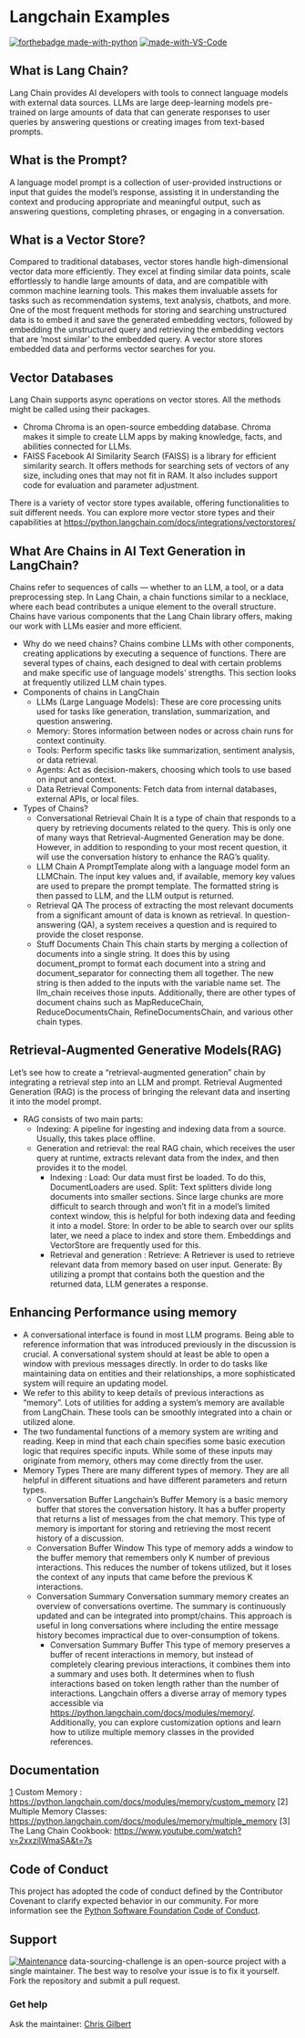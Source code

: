 # Langchain Examples
[![forthebadge made-with-python](http://ForTheBadge.com/images/badges/made-with-python.svg)](https://www.python.org/)
[![made-with-VS-Code](https://img.shields.io/badge/Visual%20Studio%20Code-007ACC?logo=visualstudiocode&logoColor=fff&style=plastic)](https://code.visualstudio.com/)

## What is Lang Chain?
Lang Chain provides AI developers with tools to connect language models with external data sources. LLMs are large deep-learning models pre-trained on large amounts of data that can generate responses to user queries by answering questions or creating images from text-based prompts.

## What is the Prompt?
A language model prompt is a collection of user-provided instructions or input that guides the model’s response, assisting it in understanding the context and producing appropriate and meaningful output, such as answering questions, completing phrases, or engaging in a conversation.

## What is a Vector Store?
Compared to traditional databases, vector stores handle high-dimensional vector data more efficiently. They excel at finding similar data points, scale effortlessly to handle large amounts of data, and are compatible with common machine learning tools. This makes them invaluable assets for tasks such as recommendation systems, text analysis, chatbots, and more. One of the most frequent methods for storing and searching unstructured data is to embed it and save the generated embedding vectors, followed by embedding the unstructured query and retrieving the embedding vectors that are ’most similar’ to the embedded query. A vector store stores embedded data and performs vector searches for you.

## Vector Databases
Lang Chain supports async operations on vector stores. All the methods might be called using their packages.
* Chroma
Chroma is an open-source embedding database. Chroma makes it simple to create LLM apps by making knowledge, facts, and abilities connected for LLMs.
* FAISS
Facebook AI Similarity Search (FAISS) is a library for efficient similarity search. It offers methods for searching sets of vectors of any size, including ones that may not fit in RAM. It also includes support code for evaluation and parameter adjustment.

There is a variety of vector store types available, offering functionalities to suit different needs. You can explore more vector store types and their capabilities at https://python.langchain.com/docs/integrations/vectorstores/

## What Are Chains in AI Text Generation in LangChain?
Chains refer to sequences of calls — whether to an LLM, a tool, or a data preprocessing step. In Lang Chain, a chain functions similar to a necklace, where each bead contributes a unique element to the overall structure. Chains have various components that the Lang Chain library offers, making our work with LLMs easier and more efficient.
* Why do we need chains?
Chains combine LLMs with other components, creating applications by executing a sequence of functions.
There are several types of chains, each designed to deal with certain problems and make specific use of language models’ strengths. This section looks at frequently utilized LLM chain types.
* Components of chains in LangChain
    * LLMs (Large Language Models): These are core processing units used for tasks like generation, translation, summarization, and question answering.
    * Memory: Stores information between nodes or across chain runs for context continuity.
    * Tools: Perform specific tasks like summarization, sentiment analysis, or data retrieval.
    * Agents: Act as decision-makers, choosing which tools to use based on input and context.
    * Data Retrieval Components: Fetch data from internal databases, external APIs, or local files.
* Types of Chains?
    * Conversational Retrieval Chain
    It is a type of chain that responds to a query by retrieving documents related to the query. This is only one of many ways that Retrieval-Augmented Generation may be done. However, in addition to responding to your most recent question, it will use the conversation history to enhance the RAG’s quality.
    * LLM Chain
    A PromptTemplate along with a language model form an LLMChain. The input key values and, if available, memory key values are used to prepare the prompt template. The formatted string is then passed to LLM, and the LLM output is returned.
    * Retrieval QA
    The process of extracting the most relevant documents from a significant amount of data is known as retrieval. In question-answering (QA), a system receives a question and is required to provide the closet response.
    * Stuff Documents Chain
    This chain starts by merging a collection of documents into a single string. It does this by using document_prompt to format each document into a string and document_separator for connecting them all together. The new string is then added to the inputs with the variable name set. The llm_chain receives those inputs. Additionally, there are other types of document chains such as MapReduceChain, ReduceDocumentsChain, RefineDocumentsChain, and various other chain types.
## Retrieval-Augmented Generative Models(RAG)
Let’s see how to create a “retrieval-augmented generation” chain by integrating a retrieval step into an LLM and prompt. Retrieval Augmented Generation (RAG) is the process of bringing the relevant data and inserting it into the model prompt.

* RAG consists of two main parts:
    * Indexing: A pipeline for ingesting and indexing data from a source. Usually, this takes place offline.
    * Generation and retrieval: the real RAG chain, which receives the user query at runtime, extracts relevant data from the index, and then provides it to the model.
        * Indexing :
        Load: Our data must first be loaded. To do this, DocumentLoaders are used.
        Split: Text splitters divide long documents into smaller sections. Since large chunks are more difficult to search through and won’t fit in a model’s limited context window, this is helpful for both indexing data and feeding it into a model.
        Store: In order to be able to search over our splits later, we need a place to index and store them. Embeddings and VectorStore are frequently used for this.
        * Retrieval and generation :
        Retrieve: A Retriever is used to retrieve relevant data from memory based on user input.
        Generate: By utilizing a prompt that contains both the question and the returned data, LLM generates a response.

## Enhancing Performance using memory
* A conversational interface is found in most LLM programs. Being able to reference information that was introduced previously in the discussion is crucial. A conversational system should at least be able to open a window with previous messages directly. In order to do tasks like maintaining data on entities and their relationships, a more sophisticated system will require an updating model.
* We refer to this ability to keep details of previous interactions as “memory”. Lots of utilities for adding a system’s memory are available from LangChain. These tools can be smoothly integrated into a chain or utilized alone.
* The two fundamental functions of a memory system are writing and reading. Keep in mind that each chain specifies some basic execution logic that requires specific inputs. While some of these inputs may originate from memory, others may come directly from the user.
* Memory Types
There are many different types of memory. They are all helpful in different situations and have different parameters and return types.
  * Conversation Buffer
    Langchain’s Buffer Memory is a basic memory buffer that stores the conversation history. It has a buffer property that returns a list of messages from the chat memory. This type of memory is important for storing and retrieving the most recent history of a discussion.
  * Conversation Buffer Window
    This type of memory adds a window to the buffer memory that remembers only K number of previous interactions. This reduces the number of tokens utilized, but it loses the context of any inputs that came before the previous K interactions.
  * Conversation Summary
    Conversation summary memory creates an overview of conversations overtime. The summary is continuously updated and can be integrated into prompt/chains. This approach is useful in long conversations where including the entire message history becomes impractical due to over-consumption of tokens.
    * Conversation Summary Buffer
    This type of memory preserves a buffer of recent interactions in memory, but instead of completely clearing previous interactions, it combines them into a summary and uses both. It determines when to flush interactions based on token length rather than the number of interactions.
    Langchain offers a diverse array of memory types accessible via https://python.langchain.com/docs/modules/memory/. Additionally, you can explore customization options and learn how to utilize multiple memory classes in the provided references.

## Documentation
[1] Custom Memory : https://python.langchain.com/docs/modules/memory/custom_memory
[2] Multiple Memory Classes: https://python.langchain.com/docs/modules/memory/multiple_memory
[3] The Lang Chain Cookbook: https://www.youtube.com/watch?v=2xxziIWmaSA&t=7s

## Code of Conduct

This project has adopted the code of conduct defined by the Contributor Covenant to clarify expected behavior in our community.
For more information see the [Python Software Foundation Code of Conduct](https://policies.python.org/python.org/code-of-conduct/).


## Support

[![Maintenance](https://img.shields.io/badge/Maintained%3F-yes-green.svg)](https://GitHub.com/Naereen/StrapDown.js/graphs/commit-activity)
data-sourcing-challenge is an open-source project with a single maintainer. The best way to resolve your issue is to fix it yourself. Fork the repository and submit a pull request. 

### Get help

Ask the maintainer: [Chris Gilbert][1]

[1]: https://github.com/xraySMULu